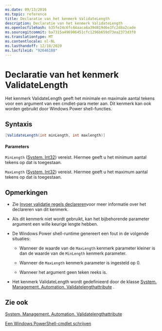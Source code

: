 ```yaml
---
ms.date: 09/13/2016
ms.topic: reference
title: Declaratie van het kenmerk ValidateLength
description: Declaratie van het kenmerk ValidateLength
ms.openlocfilehash: b35fe24c6fc44aaca6a39d819d6e3fc2d8a2cade
ms.sourcegitcommit: ba7315a496986451cfc1296b659d73ea2373d3f0
ms.translationtype: MT
ms.contentlocale: nl-NL
ms.lasthandoff: 12/10/2020
ms.locfileid: "92646188"
---
```

# <a name="validatelength-attribute-declaration"></a>Declaratie van het kenmerk ValidateLength

Het kenmerk ValidateLength geeft het minimale en maximale aantal tekens voor een argument van een cmdlet-para meter aan. Dit kenmerk kan ook worden gebruikt door Windows Power shell-functies.

## <a name="syntax"></a>Syntaxis

```csharp
[ValidateLength(int minLength, int maxlength)]
```

#### <a name="parameters"></a>Parameters

`MinLength` ([System. Int32](/dotnet/api/System.Int32)) vereist. Hiermee geeft u het minimum aantal tekens op dat is toegestaan.

`MaxLength` ([System. Int32](/dotnet/api/System.Int32)) vereist. Hiermee geeft u het maximum aantal tekens op dat is toegestaan.

## <a name="remarks"></a>Opmerkingen

- Zie [Invoer validatie regels declareren](./how-to-validate-parameter-input.md)voor meer informatie over het declareren van dit kenmerk.

- Als dit kenmerk niet wordt gebruikt, kan het bijbehorende parameter argument een wille keurige lengte hebben.

- De Windows Power shell-runtime genereert een fout in de volgende situaties:

  - Wanneer de waarde van de `MaxLength` kenmerk parameter kleiner is dan de waarde van de `MinLength` kenmerk parameter.

  - Wanneer de `MaxLength` kenmerk parameter is ingesteld op 0.

  - Wanneer het argument geen teken reeks is.

- Het kenmerk ValidateLength wordt gedefinieerd door de klasse [System. Management. Automation. Validatelengthattribute](/dotnet/api/System.Management.Automation.ValidateLengthAttribute) .

## <a name="see-also"></a>Zie ook

[System. Management. Automation. Validatelengthattribute](/dotnet/api/System.Management.Automation.ValidateLengthAttribute)

[Een Windows PowerShell-cmdlet schrijven](./writing-a-windows-powershell-cmdlet.md)
